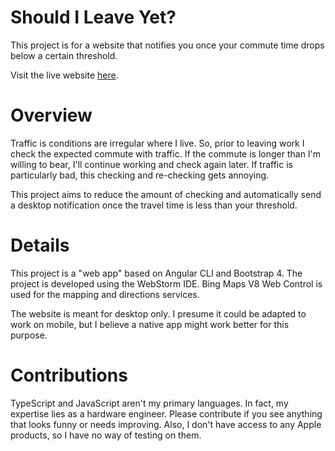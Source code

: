 # Should I Leave Yet?

This project is for a website that notifies you once your commute time drops
below a certain threshold.

Visit the live website [here](when-should-i-leave.com).

# Overview

Traffic is conditions are irregular where I live. So, prior to leaving work I
check the expected commute with traffic. If the commute is longer than I'm
willing to bear, I'll continue working and check again later. If traffic is
particularly bad, this checking and re-checking gets annoying.

This project aims to reduce the amount of checking and automatically send a
desktop notification once the travel time is less than your threshold.

# Details

This project is a "web app" based on Angular CLI and Bootstrap 4. The project is
developed using the WebStorm IDE. Bing Maps V8 Web Control is used for the
mapping and directions services.

The website is meant for desktop only. I presume it could be adapted to work on
mobile, but I believe a native app might work better for this purpose.

# Contributions

TypeScript and JavaScript aren't my primary languages. In fact, my expertise
lies as a hardware engineer. Please contribute if you see anything that looks
funny or needs improving. Also, I don't have access to any Apple products, so I
have no way of testing on them.
